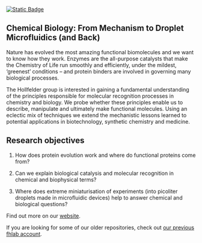 [![Static Badge](https://img.shields.io/badge/%F0%9F%92%A7%20OpenWetWare-DropBase%20chips-blue?style=flat&labelColor=gray&color=lightblue&link=https%3A%2F%2Fopenwetware.org%2Fwiki%2FDropBase%3ADevices)](https://openwetware.org/wiki/DropBase:Devices)

## Chemical Biology: From Mechanism to Droplet Microfluidics (and Back)
Nature has evolved the most amazing functional biomolecules and we want to know how they work. Enzymes are the all-purpose catalysts that make the Chemistry of Life run smoothly and efficiently, under the mildest, ‘greenest’ conditions – and protein binders are involved in governing many biological processes.

The Hollfelder group is interested in gaining a fundamental understanding of the principles responsible for molecular recognition processes in chemistry and biology. We probe whether these principles enable us to describe, manipulate and ultimately make functional molecules. Using an eclectic mix of techniques we extend the mechanistic lessons learned to potential applications in biotechnology, synthetic chemistry and medicine.

 

## Research objectives
1. How does protein evolution work and where do functional proteins come from?

2. Can we explain biological catalysis and molecular recognition in chemical and biophysical terms?

3. Where does extreme miniaturisation of experiments (into picoliter droplets made in microfluidic devices) help to answer chemical and biological questions?

Find out more on our [website](https://hollfelder.bioc.cam.ac.uk/).

If you are looking for some of our older repositories, check out [our previous fhlab account](https://github.com/fhlab).
